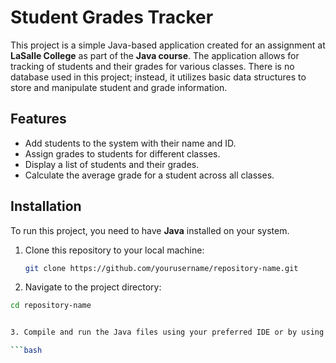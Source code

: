 # Student Grades Tracker

This project is a simple Java-based application created for an assignment at **LaSalle College** as part of the **Java course**. The application allows for tracking of students and their grades for various classes. There is no database used in this project; instead, it utilizes basic data structures to store and manipulate student and grade information.

## Features

- Add students to the system with their name and ID.
- Assign grades to students for different classes.
- Display a list of students and their grades.
- Calculate the average grade for a student across all classes.

## Installation

To run this project, you need to have **Java** installed on your system.

1. Clone this repository to your local machine:

   ```bash
   git clone https://github.com/yourusername/repository-name.git
   
   
2. Navigate to the project directory:

  ```bash
  cd repository-name


3. Compile and run the Java files using your preferred IDE or by using the terminal.

  ```bash
